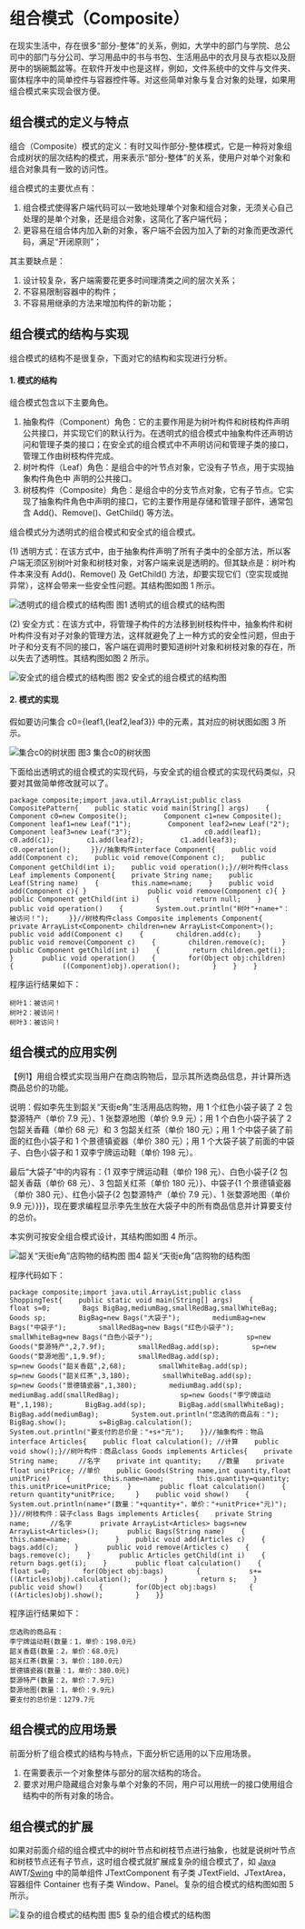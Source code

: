 # 组合模式（Composite）

在现实生活中，存在很多“部分-整体”的关系，例如，大学中的部门与学院、总公司中的部门与分公司、学习用品中的书与书包、生活用品中的衣月艮与衣柜以及厨房中的锅碗瓢盆等。在软件开发中也是这样，例如，文件系统中的文件与文件夹、窗体程序中的简单控件与容器控件等。对这些简单对象与复合对象的处理，如果用组合模式来实现会很方便。

## 组合模式的定义与特点

组合（Composite）模式的定义：有时又叫作部分-整体模式，它是一种将对象组合成树状的层次结构的模式，用来表示“部分-整体”的关系，使用户对单个对象和组合对象具有一致的访问性。

组合模式的主要优点有：

1. 组合模式使得客户端代码可以一致地处理单个对象和组合对象，无须关心自己处理的是单个对象，还是组合对象，这简化了客户端代码；
2. 更容易在组合体内加入新的对象，客户端不会因为加入了新的对象而更改源代码，满足“开闭原则”；


其主要缺点是：

1. 设计较复杂，客户端需要花更多时间理清类之间的层次关系；
2. 不容易限制容器中的构件；
3. 不容易用继承的方法来增加构件的新功能；

## 组合模式的结构与实现

组合模式的结构不是很复杂，下面对它的结构和实现进行分析。

#### 1. 模式的结构

组合模式包含以下主要角色。

1. 抽象构件（Component）角色：它的主要作用是为树叶构件和树枝构件声明公共接口，并实现它们的默认行为。在透明式的组合模式中抽象构件还声明访问和管理子类的接口；在安全式的组合模式中不声明访问和管理子类的接口，管理工作由树枝构件完成。
2. 树叶构件（Leaf）角色：是组合中的叶节点对象，它没有子节点，用于实现抽象构件角色中 声明的公共接口。
3. 树枝构件（Composite）角色：是组合中的分支节点对象，它有子节点。它实现了抽象构件角色中声明的接口，它的主要作用是存储和管理子部件，通常包含 Add()、Remove()、GetChild() 等方法。


组合模式分为透明式的组合模式和安全式的组合模式。

(1) 透明方式：在该方式中，由于抽象构件声明了所有子类中的全部方法，所以客户端无须区别树叶对象和树枝对象，对客户端来说是透明的。但其缺点是：树叶构件本来没有 Add()、Remove() 及 GetChild() 方法，却要实现它们（空实现或抛异常），这样会带来一些安全性问题。其结构图如图 1 所示。



![透明式的组合模式的结构图](http://c.biancheng.net/uploads/allimg/181115/3-1Q1151G62L17.gif)
图1 透明式的组合模式的结构图


(2) 安全方式：在该方式中，将管理子构件的方法移到树枝构件中，抽象构件和树叶构件没有对子对象的管理方法，这样就避免了上一种方式的安全性问题，但由于叶子和分支有不同的接口，客户端在调用时要知道树叶对象和树枝对象的存在，所以失去了透明性。其结构图如图 2 所示。



![安全式的组合模式的结构图](http://c.biancheng.net/uploads/allimg/181115/3-1Q1151GF5221.gif)
图2 安全式的组合模式的结构图

#### 2. 模式的实现

假如要访问集合 c0={leaf1,{leaf2,leaf3}} 中的元素，其对应的树状图如图 3 所示。



![集合c0的树状图](http://c.biancheng.net/uploads/allimg/181115/3-1Q1151GUH32.gif)
图3 集合c0的树状图


下面给出透明式的组合模式的实现代码，与安全式的组合模式的实现代码类似，只要对其做简单修改就可以了。

```
package composite;import java.util.ArrayList;public class CompositePattern{    public static void main(String[] args)    {        Component c0=new Composite();         Component c1=new Composite();         Component leaf1=new Leaf("1");         Component leaf2=new Leaf("2");         Component leaf3=new Leaf("3");                  c0.add(leaf1);         c0.add(c1);        c1.add(leaf2);         c1.add(leaf3);                  c0.operation();     }}//抽象构件interface Component{    public void add(Component c);    public void remove(Component c);    public Component getChild(int i);    public void operation();}//树叶构件class Leaf implements Component{    private String name;    public Leaf(String name)    {        this.name=name;    }    public void add(Component c){ }               public void remove(Component c){ }       public Component getChild(int i)    {        return null;    }       public void operation()    {        System.out.println("树叶"+name+"：被访问！");     }}//树枝构件class Composite implements Component{    private ArrayList<Component> children=new ArrayList<Component>();       public void add(Component c)    {        children.add(c);    }       public void remove(Component c)    {        children.remove(c);    }       public Component getChild(int i)    {        return children.get(i);    }       public void operation()    {        for(Object obj:children)        {            ((Component)obj).operation();        }    }    }
```


程序运行结果如下：

```
树叶1：被访问！
树叶2：被访问！
树叶3：被访问！
```

## 组合模式的应用实例

【例1】用组合模式实现当用户在商店购物后，显示其所选商品信息，并计算所选商品总价的功能。

说明：假如李先生到韶关“天街e角”生活用品店购物，用 1 个红色小袋子装了 2 包婺源特产（单价 7.9 元）、1 张婺源地图（单价 9.9 元）；用 1 个白色小袋子装了 2 包韶关香藉（单价 68 元）和 3 包韶关红茶（单价 180 元）；用 1 个中袋子装了前面的红色小袋子和 1 个景德镇瓷器（单价 380 元）；用 1 个大袋子装了前面的中袋子、白色小袋子和 1 双李宁牌运动鞋（单价 198 元）。

最后“大袋子”中的内容有：{1 双李宁牌运动鞋（单价 198 元）、白色小袋子{2 包韶关香菇（单价 68 元）、3 包韶关红茶（单价 180 元）}、中袋子{1 个景德镇瓷器（单价 380 元）、红色小袋子{2 包婺源特产（单价 7.9 元）、1 张婺源地图（单价 9.9 元）}}}，现在要求编程显示李先生放在大袋子中的所有商品信息并计算要支付的总价。

本实例可按安全组合模式设计，其结构图如图 4 所示。



![韶关“天街e角”店购物的结构图](http://c.biancheng.net/uploads/allimg/181115/3-1Q1151G924356.gif)
图4 韶关“天街e角”店购物的结构图


程序代码如下：

```
package composite;import java.util.ArrayList;public class ShoppingTest{    public static void main(String[] args)    {        float s=0;        Bags BigBag,mediumBag,smallRedBag,smallWhiteBag;        Goods sp;        BigBag=new Bags("大袋子");        mediumBag=new Bags("中袋子");        smallRedBag=new Bags("红色小袋子");        smallWhiteBag=new Bags("白色小袋子");                       sp=new Goods("婺源特产",2,7.9f);        smallRedBag.add(sp);        sp=new Goods("婺源地图",1,9.9f);        smallRedBag.add(sp);               sp=new Goods("韶关香菇",2,68);        smallWhiteBag.add(sp);        sp=new Goods("韶关红茶",3,180);        smallWhiteBag.add(sp);               sp=new Goods("景德镇瓷器",1,380);        mediumBag.add(sp);        mediumBag.add(smallRedBag);               sp=new Goods("李宁牌运动鞋",1,198);        BigBag.add(sp);        BigBag.add(smallWhiteBag);        BigBag.add(mediumBag);        System.out.println("您选购的商品有：");        BigBag.show();        s=BigBag.calculation();               System.out.println("要支付的总价是："+s+"元");    }}//抽象构件：物品interface Articles{    public float calculation(); //计算    public void show();}//树叶构件：商品class Goods implements Articles{    private String name;     //名字    private int quantity;    //数量    private float unitPrice; //单价    public Goods(String name,int quantity,float unitPrice)    {        this.name=name;        this.quantity=quantity;        this.unitPrice=unitPrice;    }       public float calculation()    {        return quantity*unitPrice;     }    public void show()    {        System.out.println(name+"(数量："+quantity+"，单价："+unitPrice+"元)");    }}//树枝构件：袋子class Bags implements Articles{    private String name;     //名字       private ArrayList<Articles> bags=new ArrayList<Articles>();       public Bags(String name)    {        this.name=name;           }    public void add(Articles c)    {        bags.add(c);    }       public void remove(Articles c)    {        bags.remove(c);    }       public Articles getChild(int i)    {        return bags.get(i);    }       public float calculation()    {        float s=0;        for(Object obj:bags)        {            s+=((Articles)obj).calculation();        }        return s;    }    public void show()    {        for(Object obj:bags)        {            ((Articles)obj).show();        }    }}
```


程序运行结果如下：

```
您选购的商品有：
李宁牌运动鞋(数量：1，单价：198.0元)
韶关香菇(数量：2，单价：68.0元)
韶关红茶(数量：3，单价：180.0元)
景德镇瓷器(数量：1，单价：380.0元)
婺源特产(数量：2，单价：7.9元)
婺源地图(数量：1，单价：9.9元)
要支付的总价是：1279.7元
```

## 组合模式的应用场景

前面分析了组合模式的结构与特点，下面分析它适用的以下应用场景。

1. 在需要表示一个对象整体与部分的层次结构的场合。
2. 要求对用户隐藏组合对象与单个对象的不同，用户可以用统一的接口使用组合结构中的所有对象的场合。

## 组合模式的扩展

如果对前面介绍的组合模式中的树叶节点和树枝节点进行抽象，也就是说树叶节点和树枝节点还有子节点，这时组合模式就扩展成复杂的组合模式了，如 [Java](http://c.biancheng.net/java/) AWT/[Swing](http://c.biancheng.net/swing/) 中的简单组件 JTextComponent 有子类 JTextField、JTextArea，容器组件 Container 也有子类 Window、Panel。复杂的组合模式的结构图如图 5 所示。



![复杂的组合模式的结构图](http://c.biancheng.net/uploads/allimg/181115/3-1Q1151H632613.gif)
图5 复杂的组合模式的结构图
